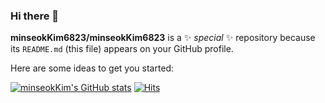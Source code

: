 ### Hi there 👋


**minseokKim6823/minseokKim6823** is a ✨ _special_ ✨ repository because its `README.md` (this file) appears on your GitHub profile.

Here are some ideas to get you started:

[![minseokKim's GitHub stats](https://github-readme-stats.vercel.app/api?username=minseokKim6823)](https://github.com/minseokKim6823/github-readme-stats)
[![Hits](https://hits.seeyoufarm.com/api/count/incr/badge.svg?url=https%3A%2F%2Fgithub.com%2F%2520minseokKim6823%2Fhit-counter&count_bg=%2301DAEF&title_bg=%23555555&icon=&icon_color=%23C0A8A8&title=hits&edge_flat=false)](https://hits.seeyoufarm.com)

<!--
- 🔭 I’m currently working on ...
- 🌱 I’m currently learning ...
- 👯 I’m looking to collaborate on ...
- 🤔 I’m looking for help with ...
- 💬 Ask me about ...
- 📫 How to reach me: ...
- 😄 Pronouns: ...
- ⚡ Fun fact: ...
-->
